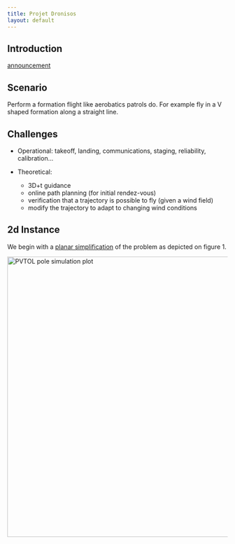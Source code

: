 ```yaml
---
title: Projet Dronisos
layout: default
---
```



## Introduction

[announcement](https://docs.google.com/document/d/1FLXtXxfzXPU8-o3bSRl9ffA2X2acWMpPDPAWWRowjEY/edit)

## Scenario

Perform a formation flight like aerobatics patrols do. For example fly in a V shaped formation along a straight line.

<!-- It feels like once this is achieved without cheating, we're maybe closer to more complex trajectorie, like the same V formation, but spinning around the horizontal axis, like an helix. -->

## Challenges

  - Operational: takeoff, landing, communications, staging, reliability, calibration...
  
  - Theoretical:
    
	- 3D+t guidance
	- online path planning (for initial rendez-vous)
    - verification that a trajectory is possible to fly (given a wind field)
	- modify the trajectory to adapt to changing wind conditions


## 2d Instance

We begin with a [planar simplification](planar_instance) of the problem as depicted on figure 1.


<!--<img src="plots/2d_traj1.gif" alt="Planar MIP simulation plot" width="640">-->
<img src="plots/2d_traj1.apng" alt="PVTOL pole simulation plot" width="640">
